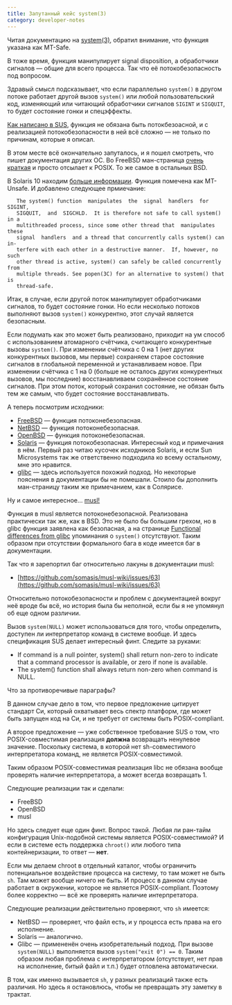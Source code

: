 ```yaml
---
title: Запутанный кейс system(3)
category: developer-notes
---
```


Читая документацию на [system(3)](https://man7.org/linux/man-pages/man3/system.3.html), обратил внимание, что функция указана как MT-Safe.

В тоже время, функция манипулирует signal disposition, а обработчики сигналов — общие для всего процесса. Так что её потокобезопасность под вопросом.

Здравый смысл подсказывает, что если параллельно `system()` в другом потоке работает другой вызов `system()` или любой пользовательский код, изменяющий или читающий обработчики сигналов `SIGINT` и `SIGQUIT`, то будет состояние гонки и спецэффекты.

[Как написано в SUS](https://pubs.opengroup.org/onlinepubs/9699919799/functions/system.html), функция не обязана быть потокбезоасной, и с реализацией потокобезопасности в ней всё сложно — не только по причинам, которые я описал.

В этом месте всё окончательно запуталось, и я пошел смотреть, что пишет документация других ОС. Во FreeBSD ман-страница [очень краткая](https://www.freebsd.org/cgi/man.cgi?query=system&apropos=0&sektion=0&manpath=FreeBSD+13.0-RELEASE+and+Ports&arch=default&format=html) и просто отсылает к POSIX. То же самое в остальных BSD.

В Solaris 10 находим [больше информации](https://www.freebsd.org/cgi/man.cgi?query=system&apropos=0&sektion=0&manpath=SunOS+5.10&arch=default&format=html). Функция помечена как MT-Unsafe. И добавлено следующее прмиечание:

       The system() function  manipulates  the	signal	handlers  for  SIGINT,
       SIGQUIT,	 and  SIGCHLD.	It is therefore	not safe to call system() in a
       multithreaded process, since some other thread that  manipulates	 these
       signal  handlers	 and a thread that concurrently	calls system() can in-
       terfere with each other in a destructive	manner.	 If, however, no  such
       other thread is active, system()	can safely be called concurrently from
       multiple	threads. See popen(3C) for an alternative to system() that  is
       thread-safe.

Итак, в случае, если другой поток манипулирует обработчиками сигналов, то будет состояние гонки. Но если несколько потоков выполняют вызов `system()` конкурентно, этот случай является безопасным.

Если подумать как это может быть реализовано, приходит на ум способ с использованием атомарного счётчика, считающего конкурентные вызовы `system()`. При изменении счётчика с 0 на 1 (нет других конкурентных вызовов, мы первые) сохраняем старое состояние сигналов в глобальной переменной и устанавливаем новое. При изменении счётчика с 1 на 0 (больше не осталось других конкурентных вызовов, мы последние) восстанавливаем сохранённое состояние сигналов. При этом поток, который сохранил состояние, не обязан быть тем же самым, что будет состояние восстанавливать.

А теперь посмотрим исходники:

* [FreeBSD](https://github.com/freebsd/freebsd-src/blob/main/lib/libc/stdlib/system.c) — функция потоконебезопасная.
* [NetBSD](https://github.com/NetBSD/src/blob/trunk/lib/libc/stdlib/system.c) — функция потоконебезопасная.
* [OpenBSD](https://github.com/openbsd/src/blob/master/lib/libc/stdlib/system.c) — функция потоконебезопасная.
* [Solaris](https://github.com/illumos/illumos-gate/blob/9ecd05bdc59e4a1091c51ce68cce2028d5ba6fd1/usr/src/lib/libc/port/stdio/system.c) — функция потокобезопасная. Интересный код и примечания в нём. Первый раз читаю кусочек исходников Solaris, и если Sun Microsystems так же ответственно подходила ко всему остальному, мне это нравится.
* [glibc](https://sourceware.org/git/?p=glibc.git;a=blob;f=sysdeps/posix/system.c;hb=ed3ce71f5c64c5f07cbde0ef03554ea8950d8f2c) — здесь используется похожий подход. Но некоторые пояснения в документации бы не помешали. Стоило бы дополнить ман-страницу таким же примечанием, как в Солярисе.

Ну и самое интересное... [musl!](https://git.musl-libc.org/cgit/musl/tree/src/process/system.c)

Функция в musl является потоконебезопасной. Реализована практически так же, как в BSD. Это не было бы большим грехом, но в glibc функция заявлена как безопасная, а на странице [Functional differences from glibc](https://wiki.musl-libc.org/functional-differences-from-glibc.html) упоминания о `system()` отсутствуют. Таким образом при отсутствии формального бага в коде имеется баг в документации.

Так что я зарепортил баг относительно лакуны в документации musl:

* [https://github.com/somasis/musl-wiki/issues/63](https://github.com/somasis/musl-wiki/issues/63)

Относительно потокобезопасности и проблем с документацией вокруг неё вроде бы всё, но история была бы неполной, если бы я не упомянул об еще одном различии.

Вызов `system(NULL)` может использоваться для того, чтобы определить, доступен ли интерпретатор команд в системе вообще. И здесь спецификация SUS делает интересный финт. Следите за руками:

* If command is a null pointer, system() shall return non-zero to indicate that a command processor is available, or zero if none is available.
* The system() function shall always return non-zero when command is NULL.

Что за противоречивые параграфы?

В данном случае дело в том, что первое предложение цитирует стандарт Си, который охватывает весь спектр платформ, где может быть запущен код на Си, и не требует от системы быть POSIX-compliant.

А второе предложение — уже собственное требование SUS о том, что POSIX-совместимая реализация **должна** возвращать ненулевое значение. Поскольку система, в которой нет sh-совместимого интерпретатора команд, не является POSIX-совместимой.

Таким образом POSIX-совместимая реализация libc не обязана вообще проверять наличие интерпретатора, а может всегда возвращать 1.

Следующие реализации так и сделали:

* FreeBSD
* OpenBSD
* musl

Но здесь следует еще один финт. Вопрос такой. Любая ли ран-тайм конфигурация Unix-подобной системы является POSIX-совместимой? И если в системе есть поддержка `chroot()` или любого типа контейнеризации, то ответ — **нет**.

Если мы делаем chroot в отдельный каталог, чтобы ограничить потенциальное воздействие процесса на систему, то там может не быть `sh`. Там может вообще ничего не быть. И процесс в данном случае работает в окружении, которое не является POSIX-compliant. Поэтому более корректно — всё же проверять наличие интерпретатора.

Следующие реализации действительно проверяют, что `sh` имеется:

* NetBSD — проверяет, что файл есть, и у процесса есть права на его исполнение.
* Solaris — аналогично.
* Glibc — примененён очень изобретательный подход. При вызове `system(NULL)` выполняется вызов `system("exit 0") == 0`. Таким образом любая проблема с интерпретатором (отсутствует, нет прав на исполнение, битый файл и т.п.) будет отловлена автоматически.

В том, как именно вызывается `sh`, у разных реализаций также есть различия. Но здесь я остановлюсь, чтобы не превращать эту заметку в трактат.

